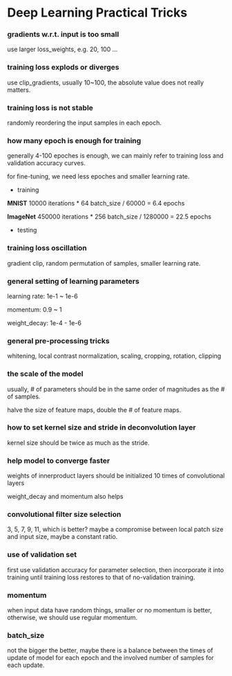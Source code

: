 # Deep Learning Practical Tricks

### gradients w.r.t. input is too small

use larger loss_weights, e.g. 20, 100 ...

### training loss explods or diverges

use clip_gradients, usually 10~100, the absolute value does not really matters.

### training loss is not stable

randomly reordering the input samples in each epoch.

### how many epoch is enough for training

generally 4-100 epoches is enough, we can mainly refer to training loss and validation accuracy curves.

for fine-tuning, we need less epoches and smaller learning rate.

- training

**MNIST**  10000 iterations * 64 batch_size / 60000 = 6.4 epochs

**ImageNet** 450000 iterations * 256 batch_size / 1280000 = 22.5 epochs

- testing

### training loss oscillation

gradient clip, random permutation of samples, smaller learning rate.


### general setting of learning parameters

learning rate: 1e-1 ~ 1e-6

momentum: 0.9 ~ 1

weight_decay: 1e-4 - 1e-6

### general pre-processing tricks

whitening, local contrast normalization, scaling, cropping, rotation, clipping

### the scale of the model

usually, # of parameters should be in the same order of magnitudes as the # of samples.

halve the size of feature maps, double the # of feature maps.

### how to set kernel size and stride in deconvolution layer

kernel size should be twice as much as the stride.

### help model to converge faster

weights of innerproduct layers should be initialized 10 times of convolutional layers

weight_decay and momentum also helps

### convolutional filter size selection
3, 5, 7, 9, 11, which is better? maybe a compromise between local patch size and input size, maybe a constant ratio.


### use of validation set

first use validation accuracy for parameter selection, then incorporate it into training until training loss restores to that of no-validation training. 

### momentum
when input data have random things, smaller or no momentum is better, otherwise, we should use regular momentum.

### batch_size 
not the bigger the better, maybe there is a balance between the times of update of model for each epoch and the involved number of samples for each update.
